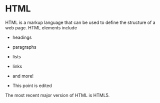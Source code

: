 # HTML

HTML is a markup language that can be used to define the structure of a web page. HTML elements include

* headings
* paragraphs
* lists
* links
* and more!
* This point is edited

The most recent major version of HTML is HTML5.